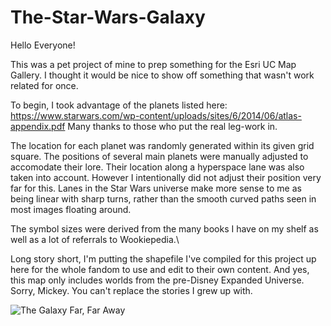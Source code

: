 # The-Star-Wars-Galaxy

Hello Everyone!

This was a pet project of mine to prep something for the Esri UC Map Gallery. I thought it would be nice to show off something that wasn't work related for once.

To begin, I took advantage of the planets listed here:
https://www.starwars.com/wp-content/uploads/sites/6/2014/06/atlas-appendix.pdf
Many thanks to those who put the real leg-work in.

The location for each planet was randomly generated within its given grid square. The positions of several main planets were manually adjusted to accomodate their lore.
Their location along a hyperspace lane was also taken into account. However I intentionally did not adjust their position very far for this. Lanes in the Star Wars universe
make more sense to me as being linear with sharp turns, rather than the smooth curved paths seen in most images floating around.

The symbol sizes were derived from the many books I have on my shelf as well as a lot of referrals to Wookiepedia.\

Long story short, I'm putting the shapefile I've compiled for this project up here for the whole fandom to use and edit to their own content. And yes, this map only includes
worlds from the pre-Disney Expanded Universe. Sorry, Mickey. You can't replace the stories I grew up with.



<img src="https://github.com/geoJaSON/The-Star-Wars-Galaxy/blob/main/the_galaxy_far_far_away.jpg?raw=true?raw=true" alt="The Galaxy Far, Far Away">

